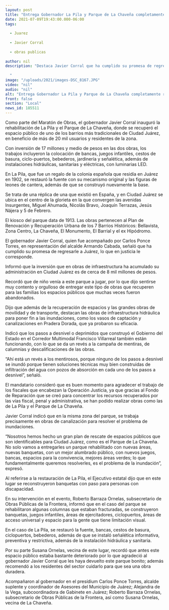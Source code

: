 ```yaml
---
layout: post
title: "Entrega Gobernador La Pila y Parque de La Chaveña completamente rehabilitado"
date: 2021-07-09T19:43:00.000-06:00
tags:
  
  - Juarez
  
  - Javier Corral
  
  - obras publicas
  
author: nil
description: "Destaca Javier Corral que ha cumplido su promesa de regresarle a Juárez lo que en justicia le corresponde; alcanza inversión estatal en obras de infraestructura, cerca de 8 mil millones de pesos para la frontera.   "
image: "/uploads/2021/images-DSC_8167.JPG"
video: "nil"
audio: "nil"
alt: "Entrega Gobernador La Pila y Parque de La Chaveña completamente rehabilitado"
front: false
section: "Local"
news_id: 185511
---
```


Como parte del Maratón de Obras, el gobernador Javier Corral inauguró la rehabilitación de La Pila y el Parque de La Chaveña, donde se recuperó el espacio público de uno de los barrios más tradicionales de Ciudad Juárez, en beneficio de más de 20 mil usuarios y residentes de la zona.

Con inversión de 17 millones y medio de pesos en las dos obras, los trabajos incluyeron la colocación de bancas, juegos infantiles, cestos de basura, ciclo-puertos, bebederos, jardinería y señalética, además de instalaciones hidráulicas, sanitarias y eléctricas, con luminarias LED.

En La Pila, que fue un regalo de la colonia española que residía en Juárez en 1902, se restauró la fuente con su mecanismo original y las figuras de leones de cantera, además de que se construyó nuevamente la base.

Se trata de una réplica de una que existió en España, y en Ciudad Juárez se ubica en el centro de la glorieta en la que convergen las avenidas Insurgentes, Miguel Ahumada, Nicolás Bravo, Joaquín Terrazas, Jesús Nájera y 5 de Febrero.

El kiosco del parque data de 1913. Las obras pertenecen al Plan de Renovación y Recuperación Urbana de los 7 Barrios Históricos: Bellavista, Zona Centro, La Chaveña, El Monumento, El Barrial y el ex Hipódromo.

El gobernador Javier Corral, quien fue acompañado por Carlos Ponce Torres, en representación del alcalde Armando Cabada, señaló que ha cumplido su promesa de regresarle a Juárez, lo que en justicia le corresponde.

Informó que la inversión que en obras de infraestructura ha acumulado su administración en Ciudad Juárez es de cerca de 8 mil millones de pesos.

Recordó que de niño venía a este parque a jugar, por lo que dijo sentirse muy contento y orgulloso de entregar este tipo de obras que recuperen para las familias los espacios públicos que muchas veces fueron abandonados.

Dijo que además de la recuperación de espacios y las grandes obras de movilidad y de transporte, destacan las obras de infraestructura hidráulica para poner fin a las inundaciones, como los vasos de captación y canalizaciones en Pradera Dorada, que ya probaron su eficacia.

Indicó que los pasos a desnivel o deprimidos que construyó el Gobierno del Estado en el Corredor Multimodal Francisco Villarreal también están funcionando, con lo que se da un revés a la campaña de mentiras, de calumnias y descalificaciones de las  obras.

“Ahí está un revés a los mentirosos, porque ninguno de los pasos a desnivel se inundó porque tienen soluciones técnicas muy bien construidas de infiltración del agua con pozos de absorción en cada uno de los pasos a desnivel”,  señaló.

El mandatario consideró que es buen momento para agradecer el trabajo de los fiscales que encabezan la Operación Justicia, ya que gracias al Fondo de Reparación que se creó para concentrar los recursos recuperados por las vías fiscal, penal y administrativa, se han podido realizar obras como las de La Pila y el Parque de La Chaveña.

Javier Corral indicó que en la misma zona del parque, se trabaja precisamente en obras de canalización para resolver el problema de inundaciones.

“Nosotros hemos hecho un gran plan de rescate de espacios públicos que son identificables para Ciudad Juárez, como es el Parque de La Chaveña. No solo vamos a entregarles un parque rehabilitado con nuevas áreas, nuevas banquetas, con un mejor alumbrado público, con nuevos juegos, bancas, espacios para la convivencia, mejores áreas verdes; lo que fundamentalmente queremos resolverles, es el problema de la inundación”, expresó.

Al referirse a la restauración de La Pila, el Ejecutivo estatal dijo que en este lugar se reconstruyeron banquetas con paso para personas con discapacidad.

En su intervención en el evento, Roberto Barraza Ornelas, subsecretario de Obras Públicas de la Frontera, informó que en el caso del parque se rehabilitaron algunas columnas que estaban fracturadas, se construyeron banquetas, juegos infantiles, áreas de ejercitadores, ciclopuertos, áreas de acceso universal y espacio para la gente que tiene limitación visual.

En el caso de La Pila, se restauró la fuente, bancas, cestos de basura, ciclopuertos, bebederos, además de que se instaló señalética informativa, preventiva y restrictiva, además de la instalación hidráulica y sanitaria.

Por su parte Susana Ornelas, vecina de este lugar, recordó que antes este espacio público estaba bastante deteriorado por lo que agradeció al gobernador Javier Corral que les haya devuelto este parque bonito; además recomendó a los residentes del sector cuidarlo para que sea una obra duradera.

Acompañaron al gobernador en el presídium Carlos Ponce Torres, alcalde suplente y coordinador de Asesores del Municipio de Juárez; Alejandra de la Vega, subcoordinadora de Gabinete en Juárez; Roberto Barraza Ornelas, subsecretario de Obras Públicas de la Frontera, así como Susana Ornelas, vecina de La Chaveña.